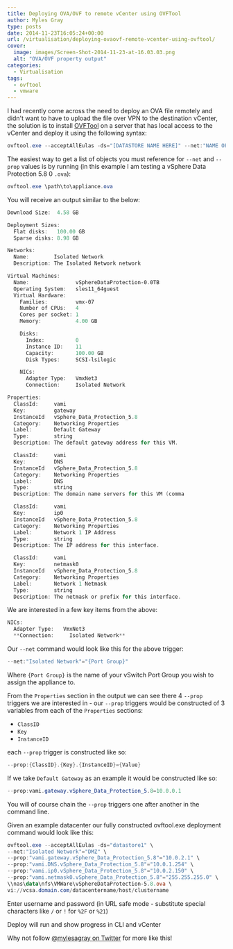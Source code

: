 ```yaml
---
title: Deploying OVA/OVF to remote vCenter using OVFTool
author: Myles Gray
type: posts
date: 2014-11-23T16:05:24+00:00
url: /virtualisation/deploying-ovaovf-remote-vcenter-using-ovftool/
cover:
  image: images/Screen-Shot-2014-11-23-at-16.03.03.png
  alt: "OVA/OVF property output"
categories:
  - Virtualisation
tags:
  - ovftool
  - vmware
---
```


I had recently come across the need to deploy an OVA file remotely and didn't want to have to upload the file over VPN to the destination vCenter, the solution is to install [OVFTool][1] on a server that has local access to the vCenter and deploy it using the following syntax:

```powershell
ovftool.exe --acceptAllEulas -ds="[DATASTORE NAME HERE]" --net:"NAME OF OVA NETWORK"="NAME OF PORT GROUP" --prop:[PROPNAME]=[Value] \path\to\appliance.ova vi://vcsa.domain.com/DatacenterName/host/ClusterName
```

The easiest way to get a list of objects you must reference for `--net` and `--prop` values is by running (in this example I am testing a vSphere Data Protection 5.8 0 `.ova`):

```powershell
ovftool.exe \path\to\appliance.ova
```

You will receive an output similar to the below:

```powershell
Download Size:  4.58 GB

Deployment Sizes:
  Flat disks:   100.00 GB
  Sparse disks: 8.98 GB

Networks:
  Name:        Isolated Network
  Description: The Isolated Network network

Virtual Machines:
  Name:               vSphereDataProtection-0.0TB
  Operating System:   sles11_64guest
  Virtual Hardware:
    Families:         vmx-07
    Number of CPUs:   4
    Cores per socket: 1
    Memory:           4.00 GB

    Disks:
      Index:          0
      Instance ID:    11
      Capacity:       100.00 GB
      Disk Types:     SCSI-lsilogic

    NICs:
      Adapter Type:   VmxNet3
      Connection:     Isolated Network

Properties:
  ClassId:     vami
  Key:         gateway
  InstanceId   vSphere_Data_Protection_5.8
  Category:    Networking Properties
  Label:       Default Gateway
  Type:        string
  Description: The default gateway address for this VM.

  ClassId:     vami
  Key:         DNS
  InstanceId   vSphere_Data_Protection_5.8
  Category:    Networking Properties
  Label:       DNS
  Type:        string
  Description: The domain name servers for this VM (comma

  ClassId:     vami
  Key:         ip0
  InstanceId   vSphere_Data_Protection_5.8
  Category:    Networking Properties
  Label:       Network 1 IP Address
  Type:        string
  Description: The IP address for this interface.

  ClassId:     vami
  Key:         netmask0
  InstanceId   vSphere_Data_Protection_5.8
  Category:    Networking Properties
  Label:       Network 1 Netmask
  Type:        string
  Description: The netmask or prefix for this interface.
```

We are interested in a few key items from the above:

```powershell
NICs:
  Adapter Type:   VmxNet3
  **Connection:     Isolated Network**
```

Our `--net` command would look like this for the above trigger:

```powershell
--net:"Isolated Network"="{Port Group}"
```

Where `{Port Group}` is the name of your vSwitch Port Group you wish to assign the appliance to.

From the `Properties` section in the output we can see there 4 `--prop` triggers we are interested in - our `--prop` triggers would be constructed of 3 variables from each of the `Properties` sections:

* `ClassID`
* `Key`
* `InstanceID`

each `--prop` trigger is constructed like so:

```powershell
--prop:{ClassID}.{Key}.{InstanceID}={Value}
```

If we take `Default Gateway` as an example it would be constructed like so:

```powershell
--prop:vami.gateway.vSphere_Data_Protection_5.8=10.0.0.1
```

You will of course chain the `--prop` triggers one after another in the command line.

Given an example datacenter our fully constructed ovftool.exe deployment command would look like this:

```powershell
ovftool.exe --acceptAllEulas -ds="datastore1" \
--net:"Isolated Network"="DMZ" \
--prop:"vami.gateway.vSphere_Data_Protection_5.8"="10.0.2.1" \
--prop:"vami.DNS.vSphere_Data_Protection_5.8"="10.0.1.254" \
--prop:"vami.ip0.vSphere_Data_Protection_5.8"="10.0.2.150" \
--prop:"vami.netmask0.vSphere_Data_Protection_5.8"="255.255.255.0" \
\\nas\data\nfs\VMWare\vSphereDataProtection-5.8.ova \
vi://vcsa.domain.com/datacentername/host/clustername
```

Enter username and password (in URL safe mode - substitute special characters like `/` or `!` for `%2F` or `%21`)

Deploy will run and show progress in CLI and vCenter

Why not follow [@mylesagray on Twitter][2] for more like this!

 [1]: https://my.vmware.com/web/vmware/details?downloadGroup=OVFTOOL400&productId=353&src=vmw_so_vex_mgray_1080
 [2]: https://twitter.com/mylesagray
